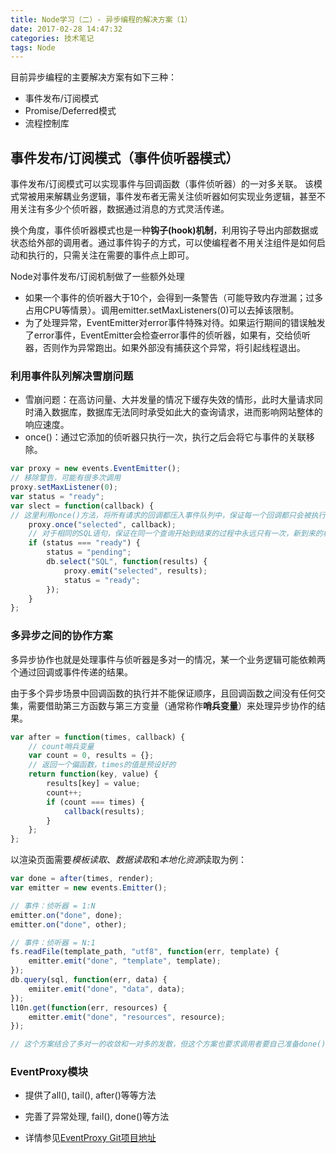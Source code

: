 ```yaml
---
title: Node学习（二）- 异步编程的解决方案（1）
date: 2017-02-28 14:47:32
categories: 技术笔记
tags: Node
---
```


目前异步编程的主要解决方案有如下三种：

* 事件发布/订阅模式
* Promise/Deferred模式
* 流程控制库

## 事件发布/订阅模式（事件侦听器模式）
事件发布/订阅模式可以实现事件与回调函数（事件侦听器）的一对多关联。
该模式常被用来解耦业务逻辑，事件发布者无需关注侦听器如何实现业务逻辑，甚至不用关注有多少个侦听器，数据通过消息的方式灵活传递。

<!--more-->

换个角度，事件侦听器模式也是一种**钩子(hook)机制**，利用钩子导出内部数据或状态给外部的调用者。通过事件钩子的方式，可以使编程者不用关注组件是如何启动和执行的，只需关注在需要的事件点上即可。

Node对事件发布/订阅机制做了一些额外处理

* 如果一个事件的侦听器大于10个，会得到一条警告（可能导致内存泄漏；过多占用CPU等情景）。调用emitter.setMaxListeners(0)可以去掉该限制。
* 为了处理异常，EventEmitter对error事件特殊对待。如果运行期间的错误触发了error事件，EventEmitter会检查error事件的侦听器，如果有，交给侦听器，否则作为异常跑出。如果外部没有捕获这个异常，将引起线程退出。
 
### 利用事件队列解决雪崩问题
* 雪崩问题：在高访问量、大并发量的情况下缓存失效的情形，此时大量请求同时涌入数据库，数据库无法同时承受如此大的查询请求，进而影响网站整体的响应速度。
* once()：通过它添加的侦听器只执行一次，执行之后会将它与事件的关联移除。

```javascript
var proxy = new events.EventEmitter();
// 移除警告，可能有很多次调用
proxy.setMaxListener(0);
var status = "ready";
var slect = function(callback) {
// 这里利用once()方法，将所有请求的回调都压入事件队列中，保证每一个回调都只会被执行一次
    proxy.once("selected", callback);
    // 对于相同的SQL语句，保证在同一个查询开始到结束的过程中永远只有一次，新到来的相同调用只需在队列中等待数据就绪即可，一旦查询结束，得到的结果将被这些调用共同使用，节省了重复的数据库调用开销
    if (status === "ready") {
        status = "pending";
        db.select("SQL", function(results) {
            proxy.emit("selected", results);
            status = "ready";
        });
    }
};
```

### 多异步之间的协作方案
多异步协作也就是处理事件与侦听器是多对一的情况，某一个业务逻辑可能依赖两个通过回调或事件传递的结果。

由于多个异步场景中回调函数的执行并不能保证顺序，且回调函数之间没有任何交集，需要借助第三方函数与第三方变量（通常称作**哨兵变量**）来处理异步协作的结果。

```javascript
var after = function(times, callback) {
    // count哨兵变量
    var count = 0, results = {};
    // 返回一个偏函数，times的值是预设好的
    return function(key, value) {
        results[key] = value;
        count++;
        if (count === times) {
            callback(results);
        }
    };
};
```

以渲染页面需要*模板读取*、*数据读取*和*本地化资源*读取为例：

```javascript
var done = after(times, render);
var emitter = new events.Emitter();

// 事件：侦听器 = 1:N
emitter.on("done", done);
emitter.on("done", other);

// 事件：侦听器 = N:1
fs.readFile(template_path, "utf8", function(err, template) {
    emitter.emit("done", "template", template);
});
db.query(sql, function(err, data) {
    emiiter.emit("done", "data", data);
});
l10n.get(function(err, resources) {
    emitter.emit("done", "resources", resource);
});

// 这个方案结合了多对一的收敛和一对多的发散，但这个方案也要求调用者要自己准备done()函数以及在回调函数中解析提取结果中的数据
```

### EventProxy模块
* 提供了all(), tail(), after()等等方法
* 完善了异常处理, fail(), done()等方法
* 详情参见[EventProxy Git项目地址][2]

  [2]: https://github.com/JacksonTian/eventproxy
  [3]: http://blog.csdn.net/jiangxinyu/article/details/5284079